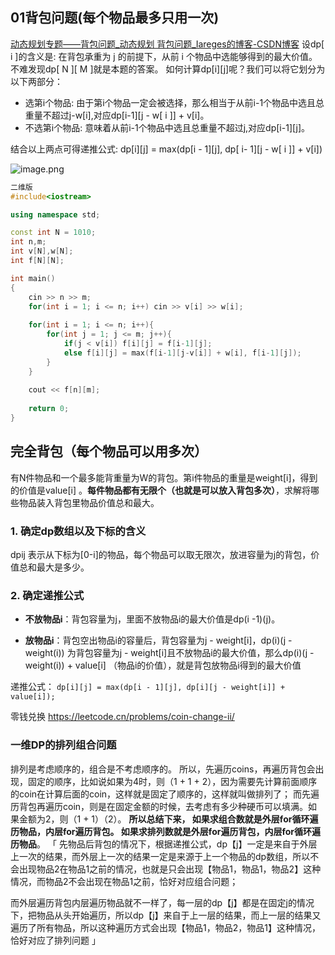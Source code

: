 ## 01背包问题(每个物品最多只用一次)
[动态规划专题——背包问题_动态规划 背包问题_Iareges的博客-CSDN博客](https://blog.csdn.net/raelum/article/details/128996521)
设dp\[ i ]的含义是: 在背包承重为 j 的前提下，从前 i 个物品中选能够得到的最大价值。不难发现dp[ N ]\[ M ]就是本题的答案。
如何计算dp\[i]\[j]呢？我们可以将它划分为以下两部分：
- 选第i个物品: 由于第i个物品一定会被选择，那么相当于从前i-1个物品中选且总重量不超过j-w\[i],对应dp\[i-1]\[j - w\[ i ]] + v\[i]。
- 不选第i个物品: 意味着从前i-1个物品中选且总重量不超过j,对应dp\[i-1]\[j]。

结合以上两点可得递推公式:
dp\[i]\[j] = max(dp\[i - 1]\[j], dp\[ i- 1]\[j - w\[ i ]] + v\[i]) 

![image.png](https://gitee.com/XXXTENTWXD/pic/raw/master/images/20230825000115.png)

```c++
二维版
#include<iostream>

using namespace std;

const int N = 1010;
int n,m;
int v[N],w[N];
int f[N][N];

int main()
{
    cin >> n >> m;
    for(int i = 1; i <= n; i++) cin >> v[i] >> w[i];
    
    for(int i = 1; i <= n; i++){
        for(int j = 1; j <= m; j++){
            if(j < v[i]) f[i][j] = f[i-1][j];
            else f[i][j] = max(f[i-1][j-v[i]] + w[i], f[i-1][j]);
        }
    }
    
    cout << f[n][m];
    
    return 0;
}

```

## 完全背包（每个物品可以用多次）
有N件物品和一个最多能背重量为W的背包。第i件物品的重量是weight[i]，得到的价值是value[i] 。**每件物品都有无限个（也就是可以放入背包多次）**，求解将哪些物品装入背包里物品价值总和最大。

### 1. 确定dp数组以及下标的含义
dpij 表示从下标为[0-i]的物品，每个物品可以取无限次，放进容量为j的背包，价值总和最大是多少。

### 2. 确定递推公式

- **不放物品i**：背包容量为j，里面不放物品i的最大价值是dp(i -1)(j)。
    
- **放物品i**：背包空出物品i的容量后，背包容量为j - weight[i]，dp(i)(j - weight(i)) 为背包容量为j - weight[i]且不放物品i的最大价值，那么dp(i)(j - weight(i)) + value[i] （物品i的价值），就是背包放物品i得到的最大价值
    

递推公式： `dp[i][j] = max(dp[i - 1][j], dp[i][j - weight[i]] + value[i]);`

零钱兑换
https://leetcode.cn/problems/coin-change-ii/

### 一维DP的排列组合问题
排列是考虑顺序的，组合是不考虑顺序的。
所以，先遍历coins，再遍历背包会出现，固定的顺序，比如说如果为4时，则（1 + 1 + 2），因为需要先计算前面顺序的coin在计算后面的coin，这样就是固定了顺序的，这样就叫做排列了；
而先遍历背包再遍历coin，则是在固定金额的时候，去考虑有多少种硬币可以填满。如果金额为2，则（1 + 1）（2）。
**所以总结下来，
如果求组合数就是外层for循环遍历物品，内层for遍历背包。
如果求排列数就是外层for遍历背包，内层for循环遍历物品**。
「
先物品后背包的情况下，根据递推公式，dp【j】一定是来自于外层上一次的结果，而外层上一次的结果一定是来源于上一个物品的dp数组，所以不会出现物品2在物品1之前的情况，也就是只会出现【物品1，物品1，物品2】这种情况，而物品2不会出现在物品1之前，恰好对应组合问题；

而外层遍历背包内层遍历物品就不一样了，每一层的dp【j】都是在固定j的情况下，把物品从头开始遍历，所以dp【j】来自于上一层的结果，而上一层的结果又遍历了所有物品，所以这种遍历方式会出现【物品1，物品2，物品1】这种情况，恰好对应了排列问题
」